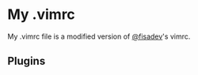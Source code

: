 # My .vimrc

My .vimrc file is a modified version of [@fisadev][1]'s vimrc.

## Plugins


[1]: https://github.com/fisadev/fisa-vim-config 

